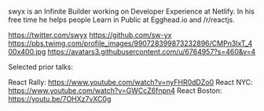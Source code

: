 swyx is an Infinite Builder working on Developer Experience at Netlify. In his free time he helps people Learn in Public at Egghead.io and /r/reactjs.

https://twitter.com/swyx
https://github.com/sw-yx
https://pbs.twimg.com/profile_images/990728399873232896/CMPn3IxT_400x400.jpg
https://avatars3.githubusercontent.com/u/6764957?s=460&v=4

Selected prior talks:

React Rally: https://www.youtube.com/watch?v=nyFHR0dDZo0
React NYC: https://www.youtube.com/watch?v=GWCcZ6fnpn4
React Boston: https://youtu.be/7OHXz7vXC0g
